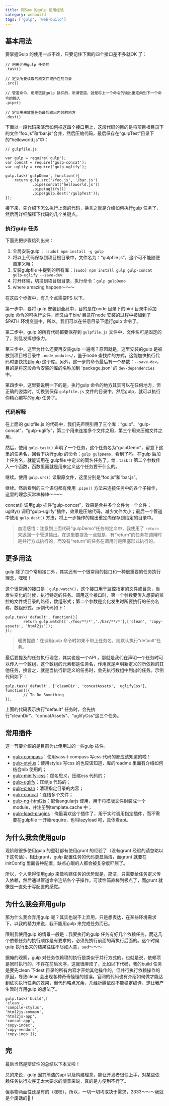 ```yaml
---
title: 阿Sam 的gulp 使用经验
category: webbuild
tags: ['gulp', 'web-build']
---
```


## 基本用法

要掌握Gulp 的使用一点不难，只要记住下面的四个接口差不多就OK 了：

	// 用来注册gulp 任务的
	.task()
	
	// 定义所要读取的原文件或所在的目录
	.src()
	
	// 管道命令，用来链接gulp 插件的，所谓管道，就是将上一个命令的输出重定向到下一个命令的输入
	.pipe()
	
	// 定义用来放置任务最后输出内容的地方
	.dest()
	
下面以一段代码来演示如何把这四个接口用上，这段代码的目的是将项目根目录下的文件“foo.js”和“bar.js”合并，然后压缩代码，最后保存在“gulpTest”目录下的“helloworld.js”中：

	// gulpfile.js
	
	var gulp = require('gulp');
	var concat = require('gulp-concat');
	var uglify = require('gulp-uglify');
	
	gulp.task('gulpDemo', function(){
		return gulp.src('/foo.js', '/bar.js')
				.pipe(concat('helloworld.js'))
				.pipe(uglify())
				.pipe(gulp.dest('/gulpTest'));
	});


接下来，先介绍下怎么执行上面的代码，换言之就是介绍如何执行gulp 任务了，然后再详细解释下代码的几个关键点。

### 执行gulp 任务
下面先把步骤给列出来：

1. 全局安装gulp ：`[sudo] npm install -g gulp`
2. 将以上代码保存到项目根目录中，文件名为：“gulpfile.js”，这个可不能随便自定义哦；
3. 安装gulpfile 中提到的所有库：`[sudo] npm install gulp gulp-concat gulp-uglify --save-dev`
4. 打开终端，切换到项目根目录，执行命令：`gulp gulpDemo`
5. where amazing happen～～～

在这四个步骤中，有几个点需要PS 以下。

第一步中，要将 gulp 安装到全局中，目的是在node 目录下的bin/ 目录中添加gulp 命令的可执行文件，而又由于bin/ 目录在node 安装的过程中被加到了$PATH 环境变量中，所以，我们可以在任意目录下运行gulp 命令了。

第二步中，gulp 的所有代码都要保存到 `gulpfile.js` 文件中，文件名可是固定的了，别乱发挥想像力。

第三步中，这里为什么还要再安装gulp 一遍呢？原因就是，这里安装的gulp 是被放到项目根目录中 `.node_modules/`，鉴于node 查找库的方式，这能加快执行代码时更快找到gulp 这个库。另外，这一步的命令最后有一个参数：`--save-dev`，目的是将这段命令安装的库的名称加到 'package.json' 的 `dev-dependencies` 中。

第四步中，这里要说明一下的是，执行gulp 命令的地方其实可以在任何地方，但正确的姿势时，切换到保存 `gulpfile.js` 文件的目录中，然后gulp，就可以执行你精心编写的gulp 任务了。

<!--more-->

### 代码解释
在上面的 gulpfile.js 的代码中，我们先声明引用了三个库：“gulp”、“gulp-concat”、“gulp-uglify”，第二个用来连接多个文件之用，第三个用来压缩文件之用。

然后，使用 `gulp.task()` 声明了一个任务，这个任务名为“gulpDemo”，留意下这里的任务名，回看下执行gulp 的命令：`gulp gulpDemo`，看到了吗，在gulp 后加上任务名，就能调用在 gulpfile 中定义的同名任务了。给 `.task()` 第二个参数传入一个函数，函数里面就是用来定义这个任务要干什么的。

继续。使用 `gulp.src()` 读取原文件，这里分别是“foo.js”和“bar.js”。

继续。然后看到的三个语句都有使用 `.pipe()` 方法来连接任务中的各个子操作，这里的理念灰常棒棒棒～～～

concat() 调用gulp 插件“gulp-concat”，效果是合并多个文件为一个文件；uglify() 调用“gulp-uglify”插件，效果是压缩代码，减少文件大小；最后一个管道中使用 `gulp.dest()` 方法，将上一步操作的输出重定向保存到给定的目录中。

> 血泪感悟：注意到上面代码“gulpDemo”任务的定义中，我使用了 `return` 来返回一个管道输出。在这里要提及一点就是，有“return”的任务在调用时是并行方式执行的，而没有“return”的任务在调用时是阻塞形式执行的。


## 更多用法
gulp 除了四个常用接口外，其实还有一个很常用的接口和一种很重要的任务执行理念，嘿嘿！

这个很常用的接口是：`gulp.watch()`，这个接口用于监控指定的文件或目录，当发生变化的时候，执行特定的任务。调用这个接口时，第一个参数要传入想要的监控的文件或目录的路径，数组形式；第二个参数是变化发生时所要执行的任务名称，数组形式。示例代码如下：

	gulp.task('default', function(){
		    return gulp.watch(['./foo/**/*','./bar/**/*'],['clean', 'copy-assets', 'html2js']);
	});
	

> 暖男提醒：在调用gulp 命令时如果不带上任务名，则默认执行“default”任务。

最后要提及的任务执行理念，其实也是一个API ，那就是我们在声明一个任务时可以传入一个数组，这个数组的元素都是任务名，作用就是声明新定义的所依赖的其他任务，换言之，就是当执行新定义的任务时，会先执行数组中列出的任务。示例代码如下：

	gulp.task('default', ['cleanDir', 'concatAssets', 'uglifyCss'], function(){
		    // To Do Something
	});

上面的代码表示执行“default” 任务时，会先执行“cleanDir”、“concatAssets”、“uglifyCss”这三个任务。


## 常用插件

这一节要介绍的是目前为止俺用过的一些gulp 插件。

-  [gulp-compass](https://www.npmjs.com/package/gulp-compass)：使用sass＋compass 写css 代码的都应该知道的啦！
-  [gulp-stylus](https://www.npmjs.com/package/gulp-stylus)：使用stylus 写css 的也应该知道，库的readme 里面有介绍如何结合nib 使用的；
-  [gulp-minify-css](https://www.npmjs.com/package/gulp-minify-css)：顾名思义，压缩css 代码的；
-  [gulp-uglify](https://www.npmjs.com/package/gulp-uglify)：压缩js 代码的；
-  [gulp-clean](https://www.npmjs.com/package/gulp-clean)：清理指定目录的内容；
-  [gulp-concat](https://www.npmjs.com/package/gulp-concat)：连结多个文件；
-  [gulp-ng-html2js](https://www.npmjs.com/package/gulp-ng-html2js)：配合angularjs 使用，用于将模版文件封装成一个module，并注册到template.cache 中；
-  [gulp-load-plugins](https://www.npmjs.com/package/gulp-load-plugins)：俺最喜欢这个插件了，用于实时调用指定插件，而不需要在gulpfile 一开始require，也叫lazyload 吧，具体看api。

## 为什么我会使用gulp

现阶段很多使用gulp 的童鞋都有使用grunt 的经验了（没有grunt 经验的请忽略以下这句话），相比grunt，gulp 配置任务的代码更显简洁，而grunt 就要在initConfig 里面各种配置，缺点心眼的人都会被复杂度吓尿了。

所以，个人觉得使用gulp 来做构建任务的优势就是，简洁，只需要给任务定义传入依赖，然后通过管道命令连结各个子操作，可读性简直棒到极点了，而grunt 就像是一直处于写配置的感觉。

## 为什么我会弃用gulp

那为什么我会弃用gulp 呢？其实也说不上弃用，只是想表达，在某些环境需求下，以我的精力来说，我不能用gulp 来完成任务而已。

限制我使用gulp 的情景一般是：我要执行的gulp 任务有好几个依赖任务，而这几个依赖任务的执行顺序是有要求的，必须先执行前面的再执行后面的。这个时候gulp 执行出来的结果往往不尽如人意，sad～～～

据俺的观察，gulp 对任务依赖项的执行是类似于并行方式的，也就是说，依赖项是同时执行的，不存在前后次序，这就很麻烦了，比如以下代码，我的build 任务是要先clean 下dest 目录的所有内容才开始其他操作的，但并行执行依赖操作的原因，导致clean 会出现各种奇奇怪怪的错误。官网的代码也有介绍如何做才能达到依次执行任务的效果，但代码略点冗余，几经折腾依然不能稳定编译，遂让我产生暂时弃用gulp 的想法了。

	gulp.task('build',[
	'clean',
	'compile-stylus',
	'html2js-common',
	'html2js-app',
	'concat-app',
	'copy-index',
	'copy-vendors',
	'copy-imgs']);
	
## 完
最后当然是辩证性的总结以下本文啦！

总的来说，gulp 因其简洁的api 以及构建理念，能让开发者很快上手，对某些依赖任务执行次序无太大要求的情景来说，真的是方便到不行了。

但事物两面性还是有的（嘿嘿），所以，一切一切均取决于需求，2333～～～我就是个废话的🐷！

